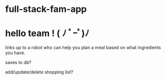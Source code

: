 # full-stack-fam-app

# hello team ! ( ﾉ ﾟｰﾟ)ﾉ

links up to a robot who can help you plan a meal based on what ingredients you have.

saves to db?

add/update/delete shopping list?